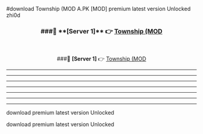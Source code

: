 #download Township (MOD A.PK [MOD] premium latest version Unlocked zhi0d 



<div align="center">
<h3>###🔹 **[Server 1]** 👉 <a href="https://download1apk.web.app/">Township (MOD</a></h3><br>


###🔹 **[Server 1]** 👉 <a href="https://download1apk.web.app/">Township (MOD</a></h3>
</div>



----------------------------------------------------------

----------------------------------------------------------

----------------------------------------------------------

----------------------------------------------------------

----------------------------------------------------------

----------------------------------------------------------

----------------------------------------------------------

download premium latest version Unlocked

download premium latest version Unlocked
